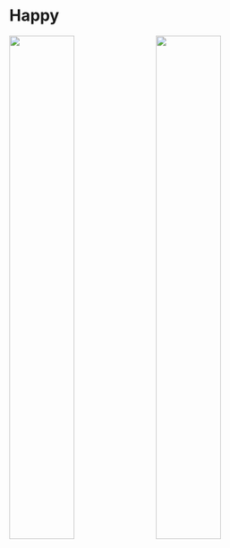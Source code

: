 # Happy

<img align="left" src="https://github.com/NicolasMorenoAlves/Happy/blob/main/server/uploads/landingPage.png" width="48%"/><img align="right" src="https://github.com/NicolasMorenoAlves/Happy/blob/main/server/uploads/orfanatosMAPA.png" height="48%"/>
